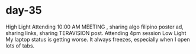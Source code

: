 # day-35
High Light  Attending 10:00 AM MEETING , sharing algo filipino poster ad, sharing links, sharing TERAVISION post. Attending 4pm session  Low Light  My laptop status is getting worse. It always freezes, especially when I open lots of tabs.
